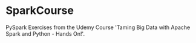 # SparkCourse
PySpark Exercises from the Udemy Course 'Taming Big Data with Apache Spark and Python - Hands On!'.
